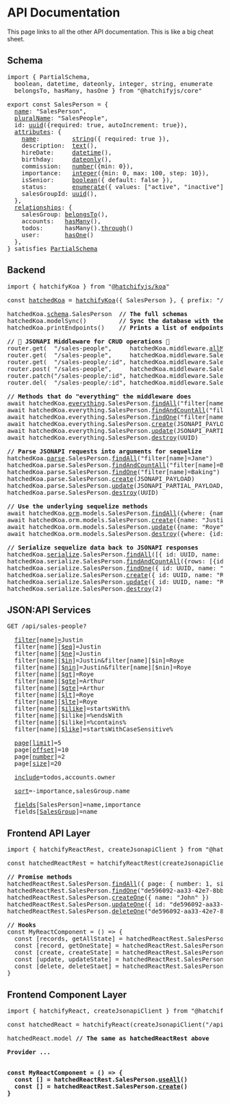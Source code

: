 # API Documentation

This page links to all the other API documentation. This is like a big cheat sheet.

## Schema

<pre>
import { PartialSchema, 
  boolean, datetime, dateonly, integer, string, enumerate
  belongsTo, hasMany, hasOne } from "@hatchifyjs/core"
  
export const SalesPerson = {
  <a href="schema/naming.md#schemaname">name</a>: "SalesPerson",
  <a href="schema/naming.md#schemapluralname">pluralName</a>: "SalesPeople",
  id: <a href="schema/attribute-types/uuid.md">uuid</a>({required: true, autoIncrement: true}),
  <a href="./schema/attribute-types/README.md">attributes</a>: {
    <a href="schema/naming.md#general-guidelines">name</a>:         <a href="./attribute-types/string.md">string</a>({ required: true }),
    description:  <a href="schema/attribute-types/text.md">text</a>(),
    hireDate:     <a href="schema/attribute-types/datetime.md">datetime</a>(),
    birthday:     <a href="./schema/attribute-types/datetime.md">dateonly</a>(),
    commission:   <a href="./schema/attribute-types/number.md">number</a>({min: 0}),
    importance:   <a href="schema/attribute-types/integer.md">integer</a>({min: 0, max: 100, step: 10}),
    isSenior:     <a href="schema/attribute-types/boolean.md">boolean</a>({ default: false }),
    status:       <a href="schema/attribute-types/enum.md">enumerate</a>({ values: ["active", "inactive"] }),
    salesGroupId: <a href="./schema/attribute-types/uuid.md">uuid</a>(),
  },
  <a href="./schema/relationship-types/README.md">relationships</a>: {
    salesGroup: <a href="schema/relationship-types/belongs-to.md">belongsTo</a>(),
    accounts:   <a href="schema/relationship-types/has-many.md">hasMany</a>(),
    todos:      hasMany().<a href="schema/relationship-types/has-many-through.md">through</a>()
    user:       <a href="./schema/relationship-types/has-one.md">hasOne</a>()
  },
} satisfies <a href="schema/naming.md">PartialSchema</a>
</pre>

## Backend

<pre>
import { hatchifyKoa } from "<a href="./koa/README.md">@hatchifyjs/koa</a>"
  
const <a href="./koa/README.md#hatchedkoa">hatchedKoa</a> = <a href="./koa/README.md#hatchifykoa">hatchifyKoa</a>({ SalesPerson }, { prefix: "/api" })

hatchedKoa.<a href="schema/README.md">schema</a>.SalesPerson  <b>// The full schemas</b>
hatchedKoa.modelSync()         <b>// Sync the database with the schema</b>
hatchedKoa.printEndpoints()    <b>// Prints a list of endpoints generated by Hatchify</b>

<b>// 🛑 JSONAPI Middleware for CRUD operations 🛑</b>
router.get(  "/sales-people",     hatchedKoa.middleware.<a href="./koa/hatchedKoa.middleware.md#hatchedkoamiddlewareallmodels">allModels</a>.<a href="./koa/hatchedKoa.middleware.md#all">all</a>);
router.get(  "/sales-people",     hatchedKoa.middleware.SalesPerson.<a href="./koa/hatchedKoa.middleware.md#findandcountall">findAndCountAll</a>)
router.get(  "/sales-people/:id", hatchedKoa.middleware.SalesPerson.<a href="./koa/hatchedKoa.middleware.md#findone">findOne</a>)
router.post( "/sales-people",     hatchedKoa.middleware.SalesPerson.<a href="./koa/hatchedKoa.middleware.md#create">create</a>)
router.patch("/sales-people/:id", hatchedKoa.middleware.SalesPerson.<a href="./koa/hatchedKoa.middleware.md#update">update</a>)
router.del(  "/sales-people/:id", hatchedKoa.middleware.SalesPerson.<a href="./koa/hatchedKoa.middleware.md#destroy">destroy</a>)

<b>// Methods that do "everything" the middleware does</b>
await hatchedKoa.<a href="./koa/hatchedKoa.everything.md">everything</a>.SalesPerson.<a href="./koa/hatchedKoa.everything.md#findall">findAll</a>("filter[name]=Jane")
await hatchedKoa.everything.SalesPerson.<a href="./koa/hatchedKoa.everything.md#findandcountall">findAndCountAll</a>("filter[name]=Baking")
await hatchedKoa.everything.SalesPerson.<a href="./koa/hatchedKoa.everything.md#findOne">findOne</a>("filter[name]=Baking")
await hatchedKoa.everything.SalesPerson.<a href="./koa/hatchedKoa.everything.md#create">create</a>(JSONAPI_PAYLOAD)
await hatchedKoa.everything.SalesPerson.<a href="./koa/hatchedKoa.everything.md#update">update</a>(JSONAPI_PARTIAL_PAYLOAD, UUID)
await hatchedKoa.everything.SalesPerson.<a href="./koa/hatchedKoa.everything.md#destroy">destroy</a>(UUID)

<b>// Parse JSONAPI requests into arguments for sequelize</b>
hatchedKoa.<a href="./koa/hatchedKoa.parse.md">parse</a>.SalesPerson.<a href="./koa/hatchedKoa.parse.md#findall">findAll</a>("filter[name]=Jane")
hatchedKoa.parse.SalesPerson.<a href="./koa/hatchedKoa.parse.md#findandcountall">findAndCountAll</a>("filter[name]=Baking")
hatchedKoa.parse.SalesPerson.<a href="./koa/hatchedKoa.parse.md#findOne">findOne</a>("filter[name]=Baking")
hatchedKoa.parse.SalesPerson.<a href="./koa/hatchedKoa.parse.md#create">create</a>(JSONAPI_PAYLOAD)
hatchedKoa.parse.SalesPerson.<a href="./koa/hatchedKoa.parse.md#update">update</a>(JSONAPI_PARTIAL_PAYLOAD, UUID)
hatchedKoa.parse.SalesPerson.<a href="./koa/hatchedKoa.parse.md#destroy">destroy</a>(UUID)

<b>// Use the underlying sequelize methods</b>
await hatchedKoa.<a href="https://sequelize.org/docs/v6/core-concepts/model-basics/#model-definition">orm</a>.models.SalesPerson.<a href="https://sequelize.org/docs/v6/core-concepts/model-querying-basics/#specifying-attributes-for-select-queries">findAll</a>({where: {name: "Jane"}})
await hatchedKoa.orm.models.SalesPerson.<a href="https://sequelize.org/docs/v6/core-concepts/model-querying-basics/#simple-insert-queries">create</a>({name: "Justin"})
await hatchedKoa.orm.models.SalesPerson.<a href="https://sequelize.org/docs/v6/core-concepts/model-querying-basics/#simple-update-queries">update</a>({name: "Roye"},{where: {id: UUID}})
await hatchedKoa.orm.models.SalesPerson.<a href="https://sequelize.org/docs/v6/core-concepts/model-querying-basics/#simple-delete-queries">destroy</a>({where: {id: UUID}})

<b>// Serialize sequelize data back to JSONAPI responses</b>
hatchedKoa.<a href="./koa/hatchedKoa.parse.md">serialize</a>.SalesPerson.<a href="./koa/hatchedKoa.serialize.md#findall">findAll</a>([{ id: UUID, name: "Roye" }])
hatchedKoa.serialize.SalesPerson.<a href="./koa/hatchedKoa.serialize.md#findandcountall">findAndCountAll</a>({rows: [{id: UUID, ...}], count: 1})
hatchedKoa.serialize.SalesPerson.<a href="./koa/hatchedKoa.serialize.md#findOne">findOne</a>({ id: UUID, name: "Roye" })
hatchedKoa.serialize.SalesPerson.<a href="./koa/hatchedKoa.serialize.md#create">create</a>({ id: UUID, name: "Roye" })
hatchedKoa.serialize.SalesPerson.<a href="./koa/hatchedKoa.serialize.md#update">update</a>({ id: UUID, name: "Roye" }, 1)
hatchedKoa.serialize.SalesPerson.<a href="./koa/hatchedKoa.serialize.md#destroy">destroy</a>(2)
</pre>

## JSON:API Services

<pre>
GET /api/sales-people?

  <a href="./jsonapi/reading/filtering/README.md">filter</a>[name]<a href="./jsonapi/reading/filtering/no-operator.md">=</a>Justin
  filter[name][<a href="./jsonapi/reading/filtering/%24eq.md">$eq</a>]=Justin
  filter[name][<a href="./jsonapi/reading/filtering/%24ne.md">$ne</a>]=Justin
  filter[name][<a href="./jsonapi/reading/filtering/%24in.md">$in</a>]=Justin&filter[name][$in]=Roye
  filter[name][<a href="./jsonapi/reading/filtering/%24nin.md">$nin</a>]=Justin&filter[name][$nin]=Roye
  filter[name][<a href="./jsonapi/reading/filtering/%24gt.md">$gt</a>]=Roye
  filter[name][<a href="./jsonapi/reading/filtering/%24gte.md">$gte</a>]=Arthur
  filter[name][<a href="./jsonapi/reading/filtering/%24gte.md">$gte</a>]=Arthur
  filter[name][<a href="./jsonapi/reading/filtering/%24lt.md">$lt</a>]=Roye
  filter[name][<a href="./jsonapi/reading/filtering/%24lte.md">$lte</a>]=Roye
  filter[name][<a href="./jsonapi/reading/filtering/%24ilike.md">$ilike</a>]=startsWith%
  filter[name][$ilike]=%endsWith
  filter[name][$ilike]=%contains%
  filter[name][<a href="./jsonapi/reading/filtering/%24like.md">$like</a>]=startsWithCaseSensitive%
  
  <a href="./jsonapi/reading/paginating/README.md">page</a>[<a href="./jsonapi/reading/paginating/README.md#offset-and-limit-pagination">limit</a>]=5
  page[<a href="./jsonapi/reading/paginating/README.md#offset-and-limit-pagination">offset</a>]=10
  page[<a href="./jsonapi/reading/paginating/README.md#page-based-pagination">number</a>]=2
  page[<a href="./jsonapi/reading/paginating/README.md#page-based-pagination">size</a>]=20

  <a href="./jsonapi/reading/relationships/README.md">include</a>=todos,accounts.owner

  <a href="./jsonapi/reading/sorting/README.md">sort</a>=-importance,salesGroup.name

  <a href="./jsonapi/reading/sparse-fields/README.md">fields</a>[SalesPerson]=name,importance
  fields[<a href="./jsonapi/reading/sparse-fields/README.md#example-with-relationships">SalesGroup</a>]=name
</pre>

## Frontend API Layer

<pre>
import { hatchifyReactRest, createJsonapiClient } from "@hatchifyjs/react-jsonapi";

const hatchedReactRest = hatchifyReactRest(createJsonapiClient("/api", { SalesPerson }))

<b>// Promise methods</b>
hatchedReactRest.SalesPerson.<a href="">findAll</a>({ page: { number: 1, size: 10 }})
hatchedReactRest.SalesPerson.<a href="">findOne</a>("de596092-aa33-42e7-8bb7-09ec5b20d73f")
hatchedReactRest.SalesPerson.<a href="">createOne</a>({ name: "John" })
hatchedReactRest.SalesPerson.<a href="">updateOne</a>({ id: "de596092-aa33-42e7-8bb7-09ec5b20d73f", name: "Johnny" })
hatchedReactRest.SalesPerson.<a href="">deleteOne</a>("de596092-aa33-42e7-8bb7-09ec5b20d73f")

<b>// Hooks</b>
const MyReactComponent = () => {
  const [records, getAllState] = hatchedReactRest.SalesPerson.<a href="">useAll</a>({ page: { number: 1, size: 10 }})
  const [record, getOneState] = hatchedReactRest.SalesPerson.<a href="">useOne</a>("de596092-aa33-42e7-8bb7-09ec5b20d73f")
  const [create, createState] = hatchedReactRest.SalesPerson.<a href="">useCreateOne</a>()
  const [update, updateState] = hatchedReactRest.SalesPerson.<a href="">useUpdateOne</a>()
  const [delete, deleteStaet] = hatchedReactRest.SalesPerson.<a href="">useDeleteOne</a>()
}
</pre>

## Frontend Component Layer

<pre>
import { hatchifyReact, createJsonapiClient } from "@hatchifyjs/react-jsonapi";

const hatchedReact = hatchifyReact(createJsonapiClient("/api", Schemas))

hatchedReact.<a>model</a> <b>// The same as hatchedReactRest above

Provider ...

  
const MyReactComponent = () => {
  const [] = hatchedReactRest.SalesPerson.<a href="">useAll</a>()
  const [] = hatchedReactRest.SalesPerson.<a href="">create</a>()
}
</pre>
